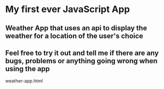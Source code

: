 # My first ever JavaScript App

## Weather App that uses an api to display the weather for a location of the user's choice

## Feel free to try it out and tell me if there are any bugs, problems or anything going wrong when using the app

weather-app.html
